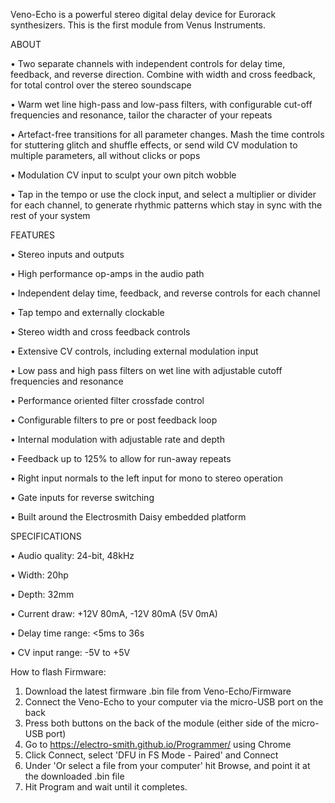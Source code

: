 Veno-Echo is a powerful stereo digital delay device for Eurorack synthesizers. This is the first module from Venus Instruments.

ABOUT

• Two separate channels with independent controls for delay time, feedback, and reverse direction. Combine with width and cross feedback, for total control over the stereo soundscape

• Warm wet line high-pass and low-pass filters, with configurable cut-off frequencies and resonance, tailor the character of your repeats

• Artefact-free transitions for all parameter changes. Mash the time controls for stuttering glitch and shuffle effects, or send wild CV modulation to multiple parameters, all without clicks or pops

• Modulation CV input to sculpt your own pitch wobble

• Tap in the tempo or use the clock input, and select a multiplier or divider for each channel, to generate rhythmic patterns which stay in sync with the rest of your system

FEATURES

• Stereo inputs and outputs

• High performance op-amps in the audio path

• Independent delay time, feedback, and reverse controls for each channel

• Tap tempo and externally clockable

• Stereo width and cross feedback controls

• Extensive CV controls, including external modulation input

• Low pass and high pass filters on wet line with adjustable cutoff frequencies and resonance

• Performance oriented filter crossfade control

• Configurable filters to pre or post feedback loop

• Internal modulation with adjustable rate and depth

• Feedback up to 125% to allow for run-away repeats

• Right input normals to the left input for mono to stereo operation

• Gate inputs for reverse switching

• Built around the Electrosmith Daisy embedded platform

SPECIFICATIONS

• Audio quality: 24-bit, 48kHz

• Width: 20hp

• Depth: 32mm

• Current draw: +12V 80mA, -12V 80mA (5V 0mA)

• Delay time range: <5ms to 36s

• CV input range: -5V to +5V

How to flash Firmware:

1) Download the latest firmware .bin file from Veno-Echo/Firmware
2) Connect the Veno-Echo to your computer via the micro-USB port on the back
3) Press both buttons on the back of the module (either side of the micro-USB port)
4) Go to https://electro-smith.github.io/Programmer/ using Chrome
5) Click Connect, select 'DFU in FS Mode - Paired' and Connect
6) Under 'Or select a file from your computer' hit Browse, and point it at the downloaded .bin file
7) Hit Program and wait until it completes.
